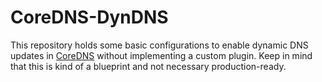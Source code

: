 # CoreDNS-DynDNS

This repository holds some basic configurations to enable dynamic DNS updates in [CoreDNS](https://github.com/coredns/coredns) without implementing a custom plugin.
Keep in mind that this is kind of a blueprint and not necessary production-ready.
